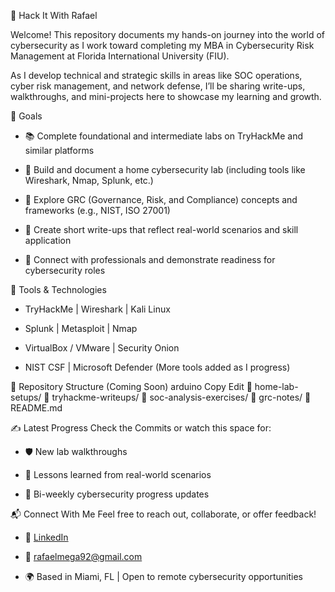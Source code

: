 🔐 Hack It With Rafael

Welcome! This repository documents my hands-on journey into the world of cybersecurity as I work toward completing my MBA in Cybersecurity Risk Management at Florida International University (FIU).

As I develop technical and strategic skills in areas like SOC operations, cyber risk management, and network defense, I’ll be sharing write-ups, walkthroughs, and mini-projects here to showcase my learning and growth.

🧭 Goals
- 📚 Complete foundational and intermediate labs on TryHackMe and similar platforms

- 🧪 Build and document a home cybersecurity lab (including tools like Wireshark, Nmap, Splunk, etc.)

- 🔐 Explore GRC (Governance, Risk, and Compliance) concepts and frameworks (e.g., NIST, ISO 27001)

- 📄 Create short write-ups that reflect real-world scenarios and skill application

- 🤝 Connect with professionals and demonstrate readiness for cybersecurity roles

🧰 Tools & Technologies
- TryHackMe | Wireshark | Kali Linux

- Splunk | Metasploit | Nmap

- VirtualBox / VMware | Security Onion

- NIST CSF | Microsoft Defender
(More tools added as I progress)

📂 Repository Structure (Coming Soon)
arduino
Copy
Edit
📁 home-lab-setups/
📁 tryhackme-writeups/
📁 soc-analysis-exercises/
📁 grc-notes/
📄 README.md

✍️ Latest Progress
Check the Commits or watch this space for:
- 🛡️ New lab walkthroughs

- 🧠 Lessons learned from real-world scenarios

- 🔄 Bi-weekly cybersecurity progress updates

📬 Connect With Me
Feel free to reach out, collaborate, or offer feedback!
- 🔗 [LinkedIn](https://www.linkedin.com/in/rafaelmega8337)

- 📧 rafaelmega92@gmail.com

- 🌍 Based in Miami, FL | Open to remote cybersecurity opportunities
